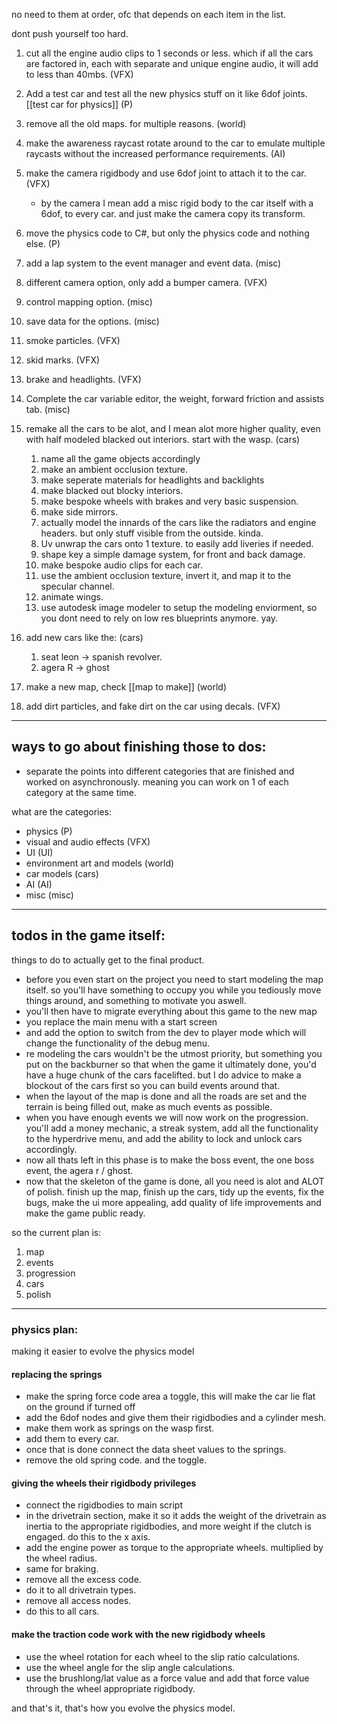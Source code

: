 no need to them at order, ofc that depends on each item in the list.

dont push yourself too hard.

1. cut all the engine audio clips to 1 seconds or less. which if all the cars are factored in, each with separate and unique engine audio, it will add to less than 40mbs. (VFX)
2. Add a test car and test all the new physics stuff on it like 6dof joints. [[test car for physics]] (P)
3. remove all the old maps. for multiple reasons. (world)
4. make the awareness raycast rotate around to the car to emulate multiple raycasts without the increased performance requirements. (AI)
5. make the camera rigidbody and use 6dof joint to attach it to the car. (VFX)
	- by the camera I mean add a misc rigid body to the car itself with a 6dof, to every car. and just make the camera copy its transform.
6. move the physics code to C#, but only the physics code and nothing else. (P)
7. add a lap system to the event manager and event data. (misc)
8. different camera option, only add a bumper camera. (VFX)
9. control mapping option. (misc)
10. save data for the options. (misc)
11. smoke particles. (VFX)
12. skid marks. (VFX)
13. brake and headlights. (VFX)
14. Complete the car variable editor, the weight, forward friction and assists tab. (misc)
15. remake all the cars to be alot, and I mean alot more higher quality, even with half modeled blacked out interiors. start with the wasp.  (cars)
	1. name all the game objects accordingly
	2. make an ambient occlusion texture.
	3. make seperate materials for headlights and backlights
	4. make blacked out blocky interiors.
	5. make bespoke wheels with brakes and very basic suspension.
	6. make side mirrors.
	7. actually model the innards of the cars like the radiators and engine headers. but only stuff visible from the outside. kinda.
	8. Uv unwrap the cars onto 1 texture. to easily add liveries if needed.
	9. shape key a simple damage system, for front and back damage.
	10. make bespoke audio clips for each car.
	11. use the ambient occlusion texture, invert it, and map it to the specular channel.
	12. animate wings.
	13. use autodesk image modeler to setup the modeling enviorment, so you dont need to rely on low res blueprints anymore. yay.
	
16. add new cars like the: (cars)
	1. seat leon -> spanish revolver.
	2. agera R -> ghost
	   
17. make a new map, check [[map to make]] (world)
18. add dirt particles, and fake dirt on the car using decals. (VFX)

---
## ways to go about finishing those to dos:

- separate the points into different categories that are finished and worked on asynchronously. meaning you can work on 1 of each category at the same time.

what are the categories:
- physics (P)
- visual and audio effects (VFX)
- UI (UI)
- environment art and models (world)
- car models (cars)
- AI (AI)
- misc (misc)

---

## todos in the game itself:

things to do to actually get to the final product.

- before you even start on the project you need to start modeling the map itself. so you'll have something to occupy you while you tediously move things around, and something to motivate you aswell.
- you'll then have to migrate everything about this game to the new map
- you replace the main menu with a start screen
- and add the option to switch from the dev to player mode which will change the functionality of the debug menu.
- re modeling the cars wouldn't be the utmost priority, but something you put on the backburner so that when the game it ultimately done, you'd have a huge chunk of the cars facelifted. but I do advice to make a blockout of the cars first so you can build events around that.
- when the layout of the map is done and all the roads are set and the terrain is being filled out, make as much events as possible.
- when you have enough events we will now work on the progression. you'll add a money mechanic, a streak system, add all the functionality to the hyperdrive menu, and add the ability to lock and unlock cars accordingly.
- now all thats left in this phase is to make the boss event, the one boss event, the agera r / ghost.
- now that the skeleton of the game is done, all you need is alot and ALOT of polish. finish up the map, finish up the cars, tidy up the events, fix the bugs, make the ui more appealing, add quality of life improvements and make the game public ready.

so the current plan is:
1. map
2. events
3. progression
4. cars
5. polish


---
### physics plan:

making it easier to evolve the physics model
#### replacing the springs

- make the spring force code area a toggle, this will make the car lie flat on the ground if turned off
- add the 6dof nodes and give them their rigidbodies and a cylinder mesh.
- make them work as springs on the wasp first.
- add them to every car.
- once that is done connect the data sheet values to the springs.
- remove the old spring code. and the toggle.

#### giving the wheels their rigidbody privileges

- connect the rigidbodies to main script
- in the drivetrain section, make it so it adds the weight of the drivetrain as inertia to the appropriate rigidbodies, and more weight if the clutch is engaged. do this to the x axis.
- add the engine power as torque to the appropriate wheels. multiplied by the wheel radius.
- same for braking.
- remove all the excess code.
- do it to all drivetrain types.
- remove all access nodes.
- do this to all cars.

#### make the traction code work with the new rigidbody wheels

- use the wheel rotation for each wheel to the slip ratio calculations.
- use the wheel angle for the slip angle calculations.
- use the brushlong/lat value as a force value and add that force value through the wheel appropriate rigidbody.

and that's it, that's how you evolve the physics model.